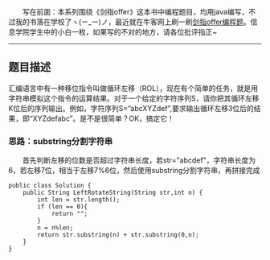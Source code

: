 &emsp;&emsp;写在前面：本系列围绕《剑指offer》这本书中编程题目，均用java编写，不过我的书落在学校了ヽ(ー_ー)ノ，最近就在牛客网上刷一刷[剑指offer编程题](https://www.nowcoder.com/ta/coding-interviews)。信息学院学生中的小白一枚，如果写的不对的地方，请各位批评指正~
___
## 题目描述
汇编语言中有一种移位指令叫做循环左移（ROL），现在有个简单的任务，就是用字符串模拟这个指令的运算结果。对于一个给定的字符序列S，请你把其循环左移K位后的序列输出。例如，字符序列S=”abcXYZdef”,要求输出循环左移3位后的结果，即“XYZdefabc”。是不是很简单？OK，搞定它！
### 思路：substring分割字符串
&emsp;&emsp;首先判断左移的位数是否超过字符串长度，若str="abcdef"，字符串长度为6，若左移7位，相当于左移7%6位，然后使用substring分割字符串，再拼接完成
```
public class Solution {
    public String LeftRotateString(String str,int n) {
        int len = str.length();
        if (len == 0){
            return "";
        }
        n = n%len;
        return str.substring(n) + str.substring(0,n);
    }
}
```
